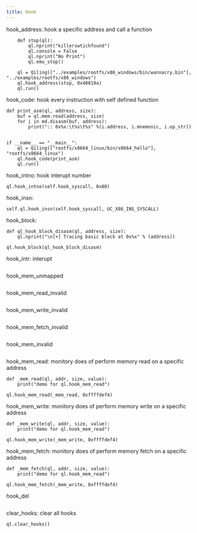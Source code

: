 ```yaml
---
title: Hook
---
```


hook_address: hook a specific address and call a function
```
    def stop(ql):
        ql.nprint("killerswtichfound")
        ql.console = False
        ql.nprint("No Print")
        ql.emu_stop()

    ql = Qiling(["../examples/rootfs/x86_windows/bin/wannacry.bin"], "../examples/rootfs/x86_windows")
    ql.hook_address(stop, 0x40819a)
    ql.run()
```

hook_code: hook every instruction with self defined function
```
def print_asm(ql, address, size):
    buf = ql.mem.read(address, size)
    for i in md.disasm(buf, address):
        print(":: 0x%x:\t%s\t%s" %(i.address, i.mnemonic, i.op_str))


if __name__ == "__main__":
    ql = Qiling(["rootfs/x8664_linux/bin/x8664_hello"], "rootfs/x8664_linux")
    ql.hook_code(print_asm)
    ql.run()
```

hook_intno: hook interupt number
```
ql.hook_intno(self.hook_syscall, 0x80)
```

hook_insn: 
```
self.ql.hook_insn(self.hook_syscall, UC_X86_INS_SYSCALL)
```

hook_block:
```
def ql_hook_block_disasm(ql, address, size):
    ql.nprint("\n[+] Tracing basic block at 0x%x" % (address))

ql.hook_block(ql_hook_block_disasm)
```

hook_intr: interupt
```
```

hook_mem_unmapped
```
```

hook_mem_read_invalid
```
```

hook_mem_write_invalid
```
```

hook_mem_fetch_invalid
```
```

hook_mem_invalid
```
```

hook_mem_read: monitory does of perform memory read on a specific address
```
def _mem_read(ql, addr, size, value):
    print("demo for ql.hook_mem_read")

ql.hook_mem_read(_mem_read, 0xffffdef4)
```

hook_mem_write: monitory does of perform memory write on a specific address
```
def _mem_write(ql, addr, size, value):
    print("demo for ql.hook_mem_read")

ql.hook_mem_write(_mem_write, 0xffffdef4)
```

hook_mem_fetch: monitory does of perform memory fetch on a specific address
```
def _mem_fetch(ql, addr, size, value):
    print("demo for ql.hook_mem_read")

ql.hook_mem_fetch(_mem_write, 0xffffdef4)
```

hook_del
```
```

clear_hooks: clear all hooks
```
ql.clear_hooks()
```